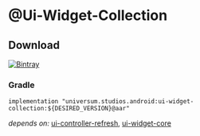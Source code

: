 @Ui-Widget-Collection
===============

## Download ##
[![Bintray](https://api.bintray.com/packages/universum-studios/android/universum.studios.android%3Aui/images/download.svg)](https://bintray.com/universum-studios/android/universum.studios.android%3Aui/_latestVersion)

### Gradle ###

    implementation "universum.studios.android:ui-widget-collection:${DESIRED_VERSION}@aar"

_depends on:_
[ui-controller-refresh](https://github.com/universum-studios/android_ui/tree/master/library-controller-refresh),
[ui-widget-core](https://github.com/universum-studios/android_ui/tree/master/library-widget-core)